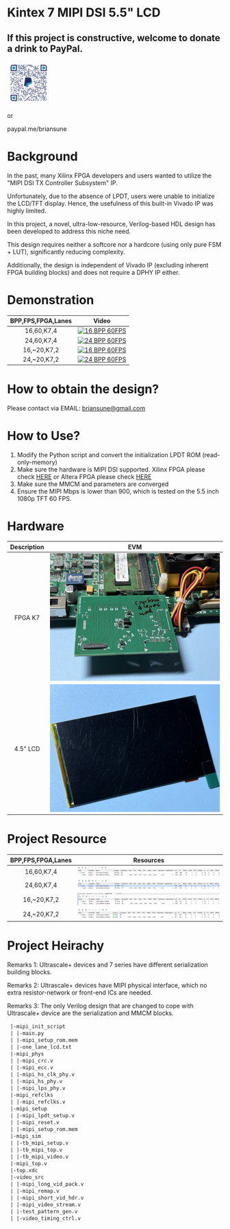 # Kintex 7 MIPI DSI 5.5" LCD

## If this project is constructive, welcome to donate a drink to PayPal.

<img src="./images/qrcode.png" style="height:20%; width:20%">

or

paypal.me/briansune

# Background

In the past, many Xilinx FPGA developers and users wanted to utilize the "MIPI DSI TX Controller Subsystem" IP.

Unfortunately, due to the absence of LPDT, users were unable to initialize the LCD/TFT display. Hence, the usefulness of this built-in Vivado IP was highly limited.

In this project, a novel, ultra-low-resource, Verilog-based HDL design has been developed to address this niche need.

This design requires neither a softcore nor a hardcore (using only pure FSM + LUT), significantly reducing complexity.

Additionally, the design is independent of Vivado IP (excluding inherent FPGA building blocks) and does not require a DPHY IP either.

# Demonstration

|BPP,FPS,FPGA,Lanes|Video|
|:-:|:-:|
|16,60,K7,4|[![16 BPP 60FPS](https://img.youtube.com/vi/ooolIPxbGRU/mqdefault.jpg)](https://youtube.com/video/ooolIPxbGRU)|
|24,60,K7,4|[![24 BPP 60FPS](https://img.youtube.com/vi/Dy1WmfXjy7k/mqdefault.jpg)](https://youtube.com/video/Dy1WmfXjy7k)|
|16,~20,K7,2|[![16 BPP 60FPS](https://img.youtube.com/vi/M4pL_G6c2YQ/mqdefault.jpg)](https://youtube.com/video/M4pL_G6c2YQ)|
|24,~20,K7,2|[![24 BPP 60FPS](https://img.youtube.com/vi/pZr_EDlvv0k/mqdefault.jpg)](https://youtube.com/video/pZr_EDlvv0k)|

# How to obtain the design?

Please contact via EMAIL: briansune@gmail.com

# How to Use?

1) Modify the Python script and convert the initialization LPDT ROM (read-only-memory)
2) Make sure the hardware is MIPI DSI supported. Xilinx FPGA please check [HERE](https://docs.amd.com/v/u/en-US/xapp894-d-phy-solutions) or Altera FPGA please check [HERE](https://cdrdv2-public.intel.com/666639/an754-683092-666639.pdf)
3) Make sure the MMCM and parameters are converged
4) Ensure the MIPI Mbps is lower than 900, which is tested on the 5.5 inch 1080p TFT 60 FPS.

# Hardware

|Description|EVM|
|:-:|:-:|
|FPGA K7|<img src="./images/fpga_k7.JPG">|
|4.5" LCD|<img src="./images/lcd_5p5inch_4lanes.JPG">|

# Project Resource

|BPP,FPS,FPGA,Lanes|Resources|
|:-:|:-:|
|16,60,K7,4|<img src="./images/K7_16bpp_60fps_5p5inch_4lanes.png">|
|24,60,K7,4|<img src="./images/K7_24bpp_60fps_5p5inch_4lanes.png">|
|16,~20,K7,2|<img src="./images/K7_16bpp_20fps_5p5inch_2lanes.png">|
|24,~20,K7,2|<img src="./images/K7_24bpp_20fps_5p5inch_2lanes.png">|

# Project Heirachy

Remarks 1: Ultrascale+ devices and 7 series have different serialization building blocks.

Remarks 2: Ultrascale+ devices have MIPI physical interface, which no extra resistor-network or front-end ICs are needed.

Remarks 3: The only Verilog design that are changed to cope with Ultrascale+ device are the serialization and MMCM blocks.

```
 |-mipi_init_script
 | |-main.py
 | |-mipi_setup_rom.mem
 | |-one_lane_lcd.txt
 |-mipi_phys
 | |-mipi_crc.v
 | |-mipi_ecc.v
 | |-mipi_hs_clk_phy.v
 | |-mipi_hs_phy.v
 | |-mipi_lps_phy.v
 |-mipi_refclks
 | |-mipi_refclks.v
 |-mipi_setup
 | |-mipi_lpdt_setup.v
 | |-mipi_reset.v
 | |-mipi_setup_rom.mem
 |-mipi_sim
 | |-tb_mipi_setup.v
 | |-tb_mipi_top.v
 | |-tb_mipi_video.v
 |-mipi_top.v
 |-top.xdc
 |-video_src
 | |-mipi_long_vid_pack.v
 | |-mipi_remap.v
 | |-mipi_short_vid_hdr.v
 | |-mipi_video_stream.v
 | |-test_pattern_gen.v
 | |-video_timing_ctrl.v
```
